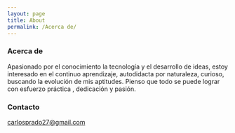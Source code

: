 ```yaml
---
layout: page
title: About
permalink: /Acerca de/
---
```

### Acerca de

Apasionado por el conocimiento la tecnología y el desarrollo de ideas, estoy interesado en el continuo aprendizaje, autodidacta por naturaleza, curioso, buscando la evolución de mis aptitudes. Pienso que todo se puede lograr con esfuerzo práctica , dedicación y pasión.

### Contacto

[carlosprado27@gmail.com](mailto:carlosprado27@gmail.com)
